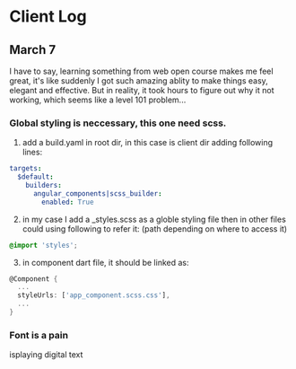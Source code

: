 # Client Log

## March 7
I have to say, learning something from web open course makes me feel great, it's like suddenly I got such amazing ablity to make things easy, elegant and effective. But in reality, it took hours to figure out why it not working, which seems like a level 101 problem...

### Global styling is neccessary, this one need scss.
1. add a build.yaml in root dir, in this case is client dir adding following lines:
```yaml
targets:
  $default:
    builders:
      angular_components|scss_builder:
        enabled: True
```
2. in my case I add a _styles.scss as a globle styling file then in other files could using following to refer it: (path depending on where to access it)
```scss
@import 'styles';
```
3. in component dart file, it should be linked as:
```dart
@Component {
  ...
  styleUrls: ['app_component.scss.css'],
  ...
}
```

### Font is a pain
isplaying digital text
